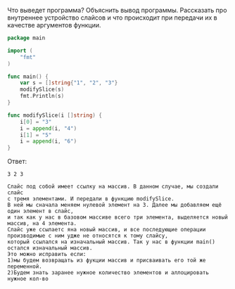 Что выведет программа? Объяснить вывод программы. Рассказать про внутреннее устройство слайсов и что происходит при передачи их в качестве аргументов функции.

```go
package main

import (
	"fmt"
)

func main() {
	var s = []string{"1", "2", "3"}
	modifySlice(s)
	fmt.Println(s)
}

func modifySlice(i []string) {
	i[0] = "3"
	i = append(i, "4")
	i[1] = "5"
	i = append(i, "6")
}
```

Ответ:
```
3 2 3

Слайс под собой имеет ссылку на массив. В данном случае, мы создали слайс
с тремя элементами. И передали в функцию modifySlice.
В ней мы сначала меняем нулевой элемент на 3. Далее мы добавляем ещё один элемент в слайс,
и так как у нас в базовом массиве всего три элемента, выделяется новый массив, на 4 элемента.
Слайс уже ссылаетс яна новый массив, и все последующие операции производимые с ним удже не относятся к тому слайсу,
который ссылался на изначальный массив. Так у нас в функции main() остался изначальный массив.
Это можно исправить если:
1)мы будем возвращать из фукции массив и присваивать его той же переменной.
2)Будем знать заранее нужное количество элементов и аллоцировать нужное кол-во


```
